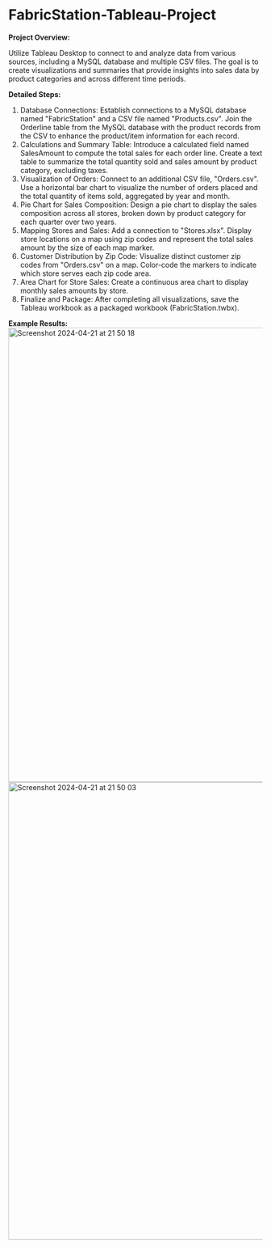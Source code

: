 # FabricStation-Tableau-Project

**Project Overview:**

Utilize Tableau Desktop to connect to and analyze data from various sources, including a MySQL database and multiple CSV files. The goal is to create visualizations and summaries that provide insights into sales data by product categories and across different time periods.

**Detailed Steps:**

1. Database Connections:
Establish connections to a MySQL database named "FabricStation" and a CSV file named "Products.csv".
Join the Orderline table from the MySQL database with the product records from the CSV to enhance the product/item information for each record.
2. Calculations and Summary Table:
Introduce a calculated field named SalesAmount to compute the total sales for each order line.
Create a text table to summarize the total quantity sold and sales amount by product category, excluding taxes.
3. Visualization of Orders:
Connect to an additional CSV file, "Orders.csv".
Use a horizontal bar chart to visualize the number of orders placed and the total quantity of items sold, aggregated by year and month.
4. Pie Chart for Sales Composition:
Design a pie chart to display the sales composition across all stores, broken down by product category for each quarter over two years.
5. Mapping Stores and Sales:
Add a connection to "Stores.xlsx".
Display store locations on a map using zip codes and represent the total sales amount by the size of each map marker.
6. Customer Distribution by Zip Code:
Visualize distinct customer zip codes from "Orders.csv" on a map.
Color-code the markers to indicate which store serves each zip code area.
7. Area Chart for Store Sales:
Create a continuous area chart to display monthly sales amounts by store.
8. Finalize and Package:
After completing all visualizations, save the Tableau workbook as a packaged workbook (FabricStation.twbx).

**Example Results:**
<img width="899" alt="Screenshot 2024-04-21 at 21 50 18" src="https://github.com/luna1221/FabricStation-Tableau-Project/assets/122708598/77079b7a-a51e-4523-988b-48d791227611">
<img width="905" alt="Screenshot 2024-04-21 at 21 50 03" src="https://github.com/luna1221/FabricStation-Tableau-Project/assets/122708598/588b0516-e118-40e6-9d7c-81233961b97d">





